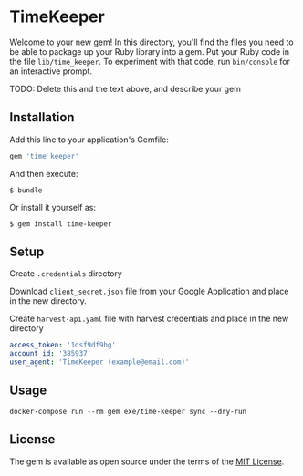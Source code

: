 # TimeKeeper

Welcome to your new gem! In this directory, you'll find the files you need to be able to package up your Ruby library into a gem. Put your Ruby code in the file `lib/time_keeper`. To experiment with that code, run `bin/console` for an interactive prompt.

TODO: Delete this and the text above, and describe your gem

## Installation

Add this line to your application's Gemfile:

```ruby
gem 'time_keeper'
```

And then execute:

    $ bundle

Or install it yourself as:

    $ gem install time-keeper

## Setup

Create `.credentials` directory

Download `client_secret.json` file from your Google Application and place in the new directory.

Create `harvest-api.yaml` file with harvest credentials and place in the new directory
```yaml
access_token: '1dsf9df9hg'
account_id: '385937'
user_agent: 'TimeKeeper (example@email.com)'
```

## Usage

```
docker-compose run --rm gem exe/time-keeper sync --dry-run
```

## License

The gem is available as open source under the terms of the [MIT License](https://opensource.org/licenses/MIT).
